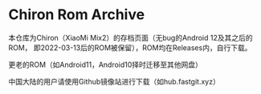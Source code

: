 # Chiron Rom Archive

本仓库为Chiron（XiaoMi Mix2）的存档页面（无bug的Android 12及其之后的ROM， 即2022-03-13后的ROM被保留），ROM均在Releases内，自行下载。

更老的ROM（如Android11，Android10择时迁移至其他网盘）

中国大陆的用户请使用Github镜像站进行下载（如hub.fastgit.xyz）

